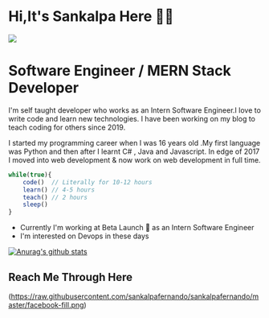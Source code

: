 # Hi,It's Sankalpa Here 🙋‍♂️


<img src="https://sankalpafernando.github.io/image/frame2.png"  />

# Software Engineer / MERN Stack Developer

I'm self taught developer who works as an Intern Software Engineer.I love to write code and learn new technologies. I have been working on my blog to teach coding for others since 2019.

I started my programming career when I was 16 years old .My first language was Python and then after I learnt C# , Java and Javascript. In edge of 2017 I moved into web development & now work on web development in full time.

```javascript
while(true){
    code()  // Literally for 10-12 hours
    learn() // 4-5 hours
    teach() // 2 hours
    sleep() 
}
```

* Currently I'm working at Beta Launch 🔨 as an Intern Software Engineer
* I'm interested on Devops in these days

[![Anurag's github stats](https://github-readme-stats.vercel.app/api?username=sankalpafernando)](https://github.com/anuraghazra/github-readme-stats)


## Reach Me Through Here

(https://raw.githubusercontent.com/sankalpafernando/sankalpafernando/master/facebook-fill.png)
